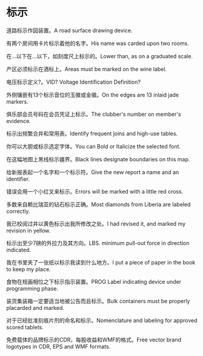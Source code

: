 # 标示

<p><span class="chinese">道路标示作図装置。</span><span class="english">A road surface drawing device.</span></p>

<p><span class="chinese">有两个房间用卡片标示着他的名字。</span><span class="english">His name was carded upon two rooms.</span></p>

<p><span class="chinese">在…以下在…以下，如刻度尺上标示的。</span><span class="english">Lower than, as on a graduated scale.</span></p>

<p><span class="chinese">产区必须标示在酒标上。</span><span class="english">Areas must be marked on the wine label.</span></p>

<p><span class="chinese">电压标示定义?。</span><span class="english">VID? Voltage Identification Definition?</span></p>

<p><span class="chinese">外侧镶嵌有13个标示音位的玉徽或金徽。</span><span class="english">On the edges are 13 inlaid jade markers.</span></p>

<p><span class="chinese">俱乐部会员号码在会员凭证上标示。</span><span class="english">The clubber's number on member's evidence.</span></p>

<p><span class="chinese">标示出频繁合并和常用表。</span><span class="english">Identify frequent joins and high-use tables.</span></p>

<p><span class="chinese">你可以大胆或标示选定字体。</span><span class="english">You can Bold or Italicize the selected font.</span></p>

<p><span class="chinese">在这幅地图上黑线标示疆界。</span><span class="english">Black lines designate boundaries on this map.</span></p>

<p><span class="chinese">给新报表起一个名字和一个标示符。</span><span class="english">Give the new report a name and an identifier.</span></p>

<p><span class="chinese">错误会用一个小红叉来标示。</span><span class="english">Errors will be marked with a little red cross.</span></p>

<p><span class="chinese">多数来自赖比瑞亚的钻石标示正确。</span><span class="english">Most diamonds from Liberia are labeled correctly.</span></p>

<p><span class="chinese">我已校阅过并以黄色标示出我所修改之处。</span><span class="english">I had revised it, and marked my revision in yellow.</span></p>

<p><span class="chinese">标示出至少7磅的外拉力及其方向。</span><span class="english">LBS. minimum pull-out force in direction indicated.</span></p>

<p><span class="chinese">我在书里夹了一张纸以标示我读到什么地方。</span><span class="english">I put a piece of paper in the book to keep my place.</span></p>

<p><span class="chinese">食物在规画相位之下标示指示装置。</span><span class="english">PROG Label indicating device under programming phase.</span></p>

<p><span class="chinese">装货集装箱一定要适当地被公告而且标示。</span><span class="english">Bulk containers must be properly placarded and marked.</span></p>

<p><span class="chinese">对于已经批准刻痕片剂的命名和标示。</span><span class="english">Nomenclature and labeling for approved scored tablets.</span></p>

<p><span class="chinese">免费载体的品牌标示的CDR，每股收益和WMF的格式。</span><span class="english">Free vector brand logotypes in CDR, EPS and WMF formats.</span></p>

